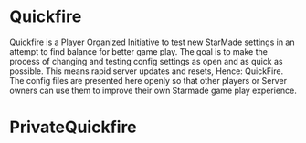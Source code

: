 # Quickfire
Quickfire is a Player Organized Initiative to test new StarMade settings in an attempt to find balance for better game play.
The goal is to make the process of changing and testing config settings as open and as quick as possible.  This means rapid server updates and resets, Hence: QuickFire.  The config files are presented here openly so that other players or Server owners can use them to improve their own Starmade game play experience.
# PrivateQuickfire
